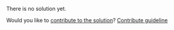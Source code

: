 
There is no solution yet.

Would you like to [contribute to the solution](https://github.com/BFEdev/BFE.dev-solutions/blob/main/design/new_en.md)? [Contribute guideline](https://github.com/BFEdev/BFE.dev-solutions#how-to-contribute)
